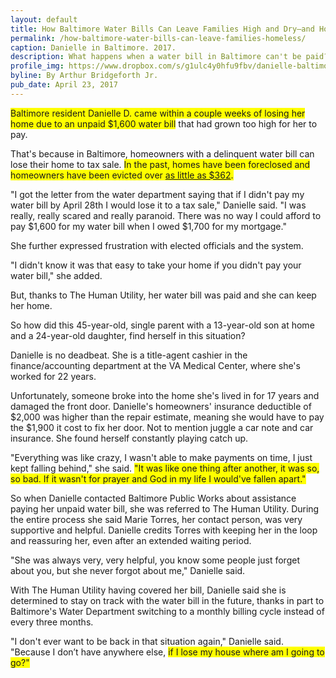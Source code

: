 ```yaml
---
layout: default
title: How Baltimore Water Bills Can Leave Families High and Dry—and Homeless
permalink: /how-baltimore-water-bills-can-leave-families-homeless/
caption: Danielle in Baltimore. 2017.
description: What happens when a water bill in Baltimore can't be paid?
profile_img: https://www.dropbox.com/s/g1ulc4y0hfu9fbv/danielle-baltimore.jpeg?dl=1
byline: By Arthur Bridgeforth Jr.
pub_date: April 23, 2017
---
```


<span style="background-color: #ffff00;">Baltimore resident Danielle D. came within a couple weeks of losing her home due to an unpaid $1,600 water bill</span> that had grown too high for her to pay.

That's because in Baltimore, homeowners with a delinquent water bill can lose their home to tax sale. <span style="background-color: #ffff00;">In the past, homes have been foreclosed and homeowners have been evicted over <a href="https://www.publicintegrity.org/2010/05/18/7082/other-foreclosure-menace" target="_blank">as little as $362</a>.</span>

"I got the letter from the water department saying that if I didn't pay my water bill by April 28th I would lose it to a tax sale," Danielle said. "I was really, really scared and really paranoid. There was no way I could afford to pay $1,600 for my water bill when I owed $1,700 for my mortgage."

She further expressed frustration with elected officials and the system.

"I didn't know it was that easy to take your home if you didn't pay your water bill," she added.

But, thanks to The Human Utility, her water bill was paid and she can keep her home.

So how did this 45-year-old, single parent with a 13-year-old son at home and a 24-year-old daughter, find herself in this situation?

Danielle is no deadbeat. She is a title-agent cashier in the finance/accounting department at the VA Medical Center, where she's worked for 22 years.

Unfortunately, someone broke into the home she's lived in for 17 years and damaged the front door. Danielle's homeowners' insurance deductible of $2,000 was higher than the repair estimate, meaning she would have to pay the $1,900 it cost to fix her door. Not to mention juggle a car note and car insurance. She found herself constantly playing catch up.

"Everything was like crazy, I wasn't able to make payments on time, I just kept falling behind," she said. <span style="background-color: #ffff00;">"It was like one thing after another, it was so, so bad. If it wasn't for prayer and God in my life I would've fallen apart."</span>

So when Danielle contacted Baltimore Public Works about assistance paying her unpaid water bill, she was referred to The Human Utility. During the entire process she said Marie Torres, her contact person, was very supportive and helpful.  Danielle credits Torres with keeping her in the loop and reassuring her, even after an extended waiting period.

"She was always very, very helpful, you know some people just forget about you, but she never forgot about me," Danielle said.

With The Human Utility having covered her bill, Danielle said she is determined to stay on track with the water bill in the future, thanks in part to Baltimore's Water Department switching to a monthly billing cycle instead of every three months.  

"I don't ever want to be back in that situation again," Danielle said. "Because I don’t have anywhere else, <span style="background-color: #ffff00;">if I lose my house where am I going to go?"</span>
